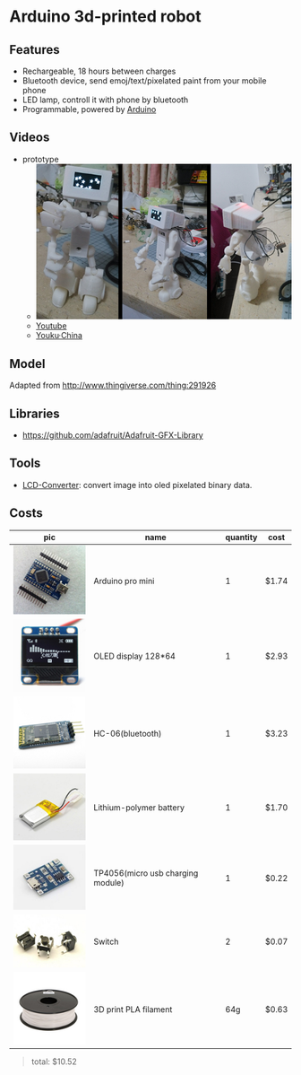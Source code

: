 # Arduino 3d-printed robot

## Features

* Rechargeable, 18 hours between charges
* Bluetooth device, send emoj/text/pixelated paint from your mobile phone
* LED lamp, controll it with phone by bluetooth
* Programmable, powered by [Arduino](http://www.arduino.cc/)

## Videos

* prototype
    * ![prototype](assets/v0.0.1.jpg)
    * [Youtube](http://www.youtube.com/watch?v=X0k0ugtDOig)
    * [Youku·China](http://v.youku.com/v_show/id_XODM1MTI5MTI0.html)

## Model

Adapted from http://www.thingiverse.com/thing:291926

## Libraries

* https://github.com/adafruit/Adafruit-GFX-Library

## Tools

* [LCD-Converter](http://switer.github.io/LCD-Converter/): convert image into oled pixelated binary data.

## Costs

|pic|name|quantity|cost|
|---|----|--------|----|
|![Arduino pro mini](assets/arduino.jpg?v=2)|Arduino pro mini|1|$1.74|
|![OLED display](assets/OLED.jpg?v=2)|OLED display 128*64|1|$2.93|
|![bluetooth](assets/bluetooth.jpg?v=2)|HC-06(bluetooth)|1|$3.23|
|![battery](assets/battery.jpg?v=2)|Lithium-polymer battery|1|$1.70|
|![TP4056, micro usb charging module](assets/charging.jpg?v=2)|TP4056(micro usb charging module)|1|$0.22|
|![switch](assets/switch.jpg?v=2)|Switch|2|$0.07|
|![pla](assets/pla.jpg?v=2)|3D print PLA filament|64g|$0.63|

> total: $10.52
